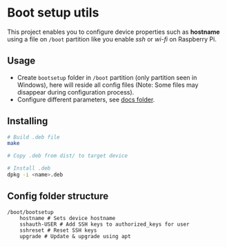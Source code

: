 # Boot setup utils

This project enables you to configure device properties such as **hostname** using a file on `/boot` partition like you enable *ssh* or *wi-fi* on Raspberry Pi.

## Usage

- Create `bootsetup` folder in `/boot` partition (only partition seen in Windows), here will reside all config files (Note: Some files may disappear during configuration process).
- Configure different parameters, see [docs folder](docs).

## Installing

``` bash
# Build .deb file
make

# Copy .deb from dist/ to target device

# Install .deb
dpkg -i <name>.deb
```

## Config folder structure

```
/boot/bootsetup
	hostname # Sets device hostname
	sshauth-USER # Add SSH keys to authorized_keys for user
	sshreset # Reset SSH keys
	upgrade # Update & upgrade using apt
```
